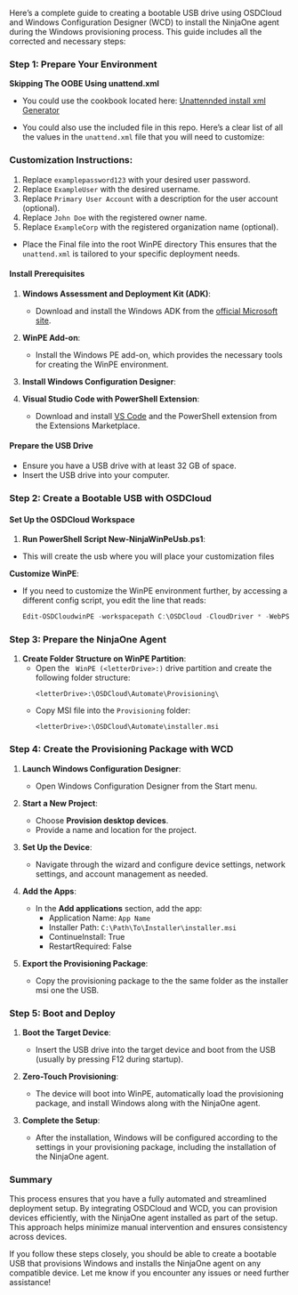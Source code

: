 Here’s a complete guide to creating a bootable USB drive using OSDCloud and Windows Configuration Designer (WCD) to install the NinjaOne agent during the Windows provisioning process. This guide includes all the corrected and necessary steps:

### **Step 1: Prepare Your Environment**

**Skipping The OOBE Using unattend.xml**
- You could use the cookbook located here:
[Unattennded install xml Generator](https://schneegans.de/windows/unattend-generator/)

- You could also use the included file in this repo. Here’s a clear list of all the values in the `unattend.xml` file that you will need to customize:

### Customization Instructions:
1. Replace `examplepassword123` with your desired user password.
2. Replace `ExampleUser` with the desired username.
3. Replace `Primary User Account` with a description for the user account (optional).
4. Replace `John Doe` with the registered owner name.
5. Replace `ExampleCorp` with the registered organization name (optional).

- Place the Final file into the root WinPE directory
This ensures that the `unattend.xml` is tailored to your specific deployment needs.
#### **Install Prerequisites**
1. **Windows Assessment and Deployment Kit (ADK)**:
   - Download and install the Windows ADK from the [official Microsoft site](https://learn.microsoft.com/en-us/windows-hardware/get-started/adk-install).

2. **WinPE Add-on**:
   - Install the Windows PE add-on, which provides the necessary tools for creating the WinPE environment.

3. **Install Windows Configuration Designer**:
   

4. **Visual Studio Code with PowerShell Extension**:
   - Download and install [VS Code](https://code.visualstudio.com/) and the PowerShell extension from the Extensions Marketplace.

#### **Prepare the USB Drive**
- Ensure you have a USB drive with at least 32 GB of space.
- Insert the USB drive into your computer.

### **Step 2: Create a Bootable USB with OSDCloud**

#### **Set Up the OSDCloud Workspace**
1. **Run PowerShell Script New-NinjaWinPeUsb.ps1**:
 - This will create the usb where you will place your customization files

 **Customize WinPE**:
   - If you need to customize the WinPE environment further, by accessing a different config script, you edit the line that reads:
     ```powershell
     Edit-OSDCloudwinPE -workspacepath C:\OSDCloud -CloudDriver * -WebPSScript <config URl> -Verbose
     ```

### **Step 3: Prepare the NinjaOne Agent**

1. **Create Folder Structure on WinPE Partition**:
   - Open the ` WinPE (<letterDrive>:)` drive partition and create the following folder structure:
     ```plaintext
     <letterDrive>:\OSDCloud\Automate\Provisioning\
     ```
   - Copy MSI file into the `Provisioning` folder:
     ```plaintext
     <letterDrive>:\OSDCloud\Automate\installer.msi
     ```

### **Step 4: Create the Provisioning Package with WCD**

1. **Launch Windows Configuration Designer**:
   - Open Windows Configuration Designer from the Start menu.

2. **Start a New Project**:
   - Choose **Provision desktop devices**.
   - Provide a name and location for the project.

3. **Set Up the Device**:
   - Navigate through the wizard and configure device settings, network settings, and account management as needed.

4. **Add the Apps**:
   - In the **Add applications** section, add the app:
     - Application Name: `App Name`
     - Installer Path: `C:\Path\To\Installer\installer.msi`
     - ContinueInstall: True
     - RestartRequired: False

5. **Export the Provisioning Package**:
   - Copy the provisioning package to the the same folder as the installer msi one the USB.

### **Step 5: Boot and Deploy**

1. **Boot the Target Device**:
   - Insert the USB drive into the target device and boot from the USB (usually by pressing F12 during startup).

2. **Zero-Touch Provisioning**:
   - The device will boot into WinPE, automatically load the provisioning package, and install Windows along with the NinjaOne agent.

3. **Complete the Setup**:
   - After the installation, Windows will be configured according to the settings in your provisioning package, including the installation of the NinjaOne agent.

### **Summary**
This process ensures that you have a fully automated and streamlined deployment setup. By integrating OSDCloud and WCD, you can provision devices efficiently, with the NinjaOne agent installed as part of the setup. This approach helps minimize manual intervention and ensures consistency across devices.

If you follow these steps closely, you should be able to create a bootable USB that provisions Windows and installs the NinjaOne agent on any compatible device. Let me know if you encounter any issues or need further assistance!


